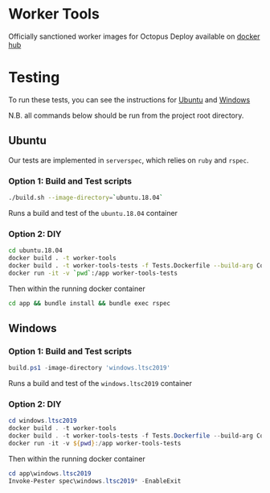 # Worker Tools
Officially sanctioned worker images for Octopus Deploy available on [docker hub](https://hub.docker.com/r/octopusdeploy/worker-tools)

# Testing

To run these tests, you can see the instructions for [Ubuntu](#Ubuntu) and [Windows](#Windows)

N.B. all commands below should be run from the project root directory.

## Ubuntu

Our tests are implemented in `serverspec`, which relies on `ruby` and `rspec`. 

### Option 1: Build and Test scripts

```bash
./build.sh --image-directory=`ubuntu.18.04`
```

Runs a build and test of the `ubuntu.18.04` container

### Option 2: DIY

```bash
cd ubuntu.18.04
docker build . -t worker-tools
docker build . -t worker-tools-tests -f Tests.Dockerfile --build-arg ContainerUnderTest=worker-tools
docker run -it -v `pwd`:/app worker-tools-tests
```

Then within the running docker container

```bash
cd app && bundle install && bundle exec rspec
```

## Windows

### Option 1: Build and Test scripts

```powershell
build.ps1 -image-directory 'windows.ltsc2019'
```

Runs a build and test of the `windows.ltsc2019` container

### Option 2: DIY

```powershell
cd windows.ltsc2019
docker build . -t worker-tools
docker build . -t worker-tools-tests -f Tests.Dockerfile --build-arg ContainerUnderTest=worker-tools
docker run -it -v ${pwd}:/app worker-tools-tests
```

Then within the running docker container

```powershell
cd app\windows.ltsc2019 
Invoke-Pester spec\windows.ltsc2019* -EnableExit
```
